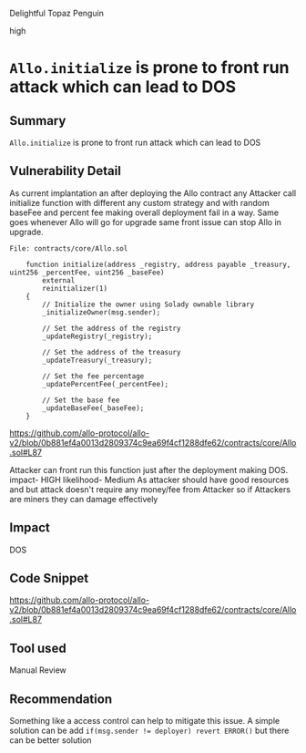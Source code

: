 Delightful Topaz Penguin

high

# `Allo.initialize` is prone to front run attack which can lead to DOS
## Summary
`Allo.initialize` is prone to front run attack which can lead to DOS

## Vulnerability Detail
As current implantation an after deploying the Allo contract any Attacker call initialize function with different any custom strategy  and with random baseFee and percent fee making overall deployment fail in a way.
Same goes whenever Allo will go for upgrade same front issue can stop Allo in upgrade.
```solidity
File: contracts/core/Allo.sol

    function initialize(address _registry, address payable _treasury, uint256 _percentFee, uint256 _baseFee)
        external
        reinitializer(1)
    {
        // Initialize the owner using Solady ownable library
        _initializeOwner(msg.sender);

        // Set the address of the registry
        _updateRegistry(_registry);

        // Set the address of the treasury
        _updateTreasury(_treasury);

        // Set the fee percentage
        _updatePercentFee(_percentFee);

        // Set the base fee
        _updateBaseFee(_baseFee);
    }
```
https://github.com/allo-protocol/allo-v2/blob/0b881ef4a0013d2809374c9ea69f4cf1288dfe62/contracts/core/Allo.sol#L87

Attacker can front run this function just after the deployment making DOS. 
impact- HIGH
likelihood- Medium
As attacker should have good resources and but attack doesn't require any money/fee from Attacker so if Attackers are miners they can damage effectively 

## Impact

DOS 
  
## Code Snippet
https://github.com/allo-protocol/allo-v2/blob/0b881ef4a0013d2809374c9ea69f4cf1288dfe62/contracts/core/Allo.sol#L87
## Tool used

Manual Review

## Recommendation

Something like a access control can help to mitigate this issue.
A simple solution can be add `if(msg.sender != deployer) revert ERROR()`
but there can be better solution 
